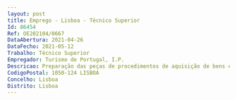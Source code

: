 ```yaml
--- 
layout: post
title: Emprego - Lisboa - Técnico Superior
Id: 86454
Ref: OE202104/0667
DataAbertura: 2021-04-26
DataFecho: 2021-05-12
Trabalho: Técnico Superior
Empregador: Turismo de Portugal, I.P.
Descricao: Preparação das peças de procedimentos de aquisição de bens e serviços  Preparação dos processos com vista à obtenção das autorizações ministeriais para efeitos de aquisição de serviços  Preparação dos processos para efeitos de autorização das portarias de extensão de encargos  Tramitação processual dos procedimentos de contratação pública enquanto júri dos concursos  Elaboração de propostas financeiras  Preparação de indicadores de avaliação e acompanhamento da execução dos contratos  Gestor de contratos.
CodigoPostal: 1050-124 LISBOA
Concelho: Lisboa
Distrito: Lisboa
--- 
```

